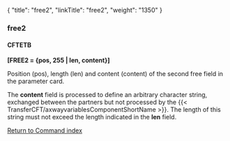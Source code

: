 {
    "title": "free2",
    "linkTitle": "free2",
    "weight": "1350"
}<span id="free2"></span>

### free2

#### CFTETB

****\[FREE2 = {pos, 255 | len,
content}\]****

Position (pos), length (len) and content (content) of the second free
field in the parameter card.

The <span style="font-weight: bold;">****content****</span> field is processed
to define an arbitrary character string, exchanged between the partners
but not processed by the {{< TransferCFT/axwayvariablesComponentShortName  >}}. The length of this string
must not exceed the length indicated in the <span style="font-weight: bold;">****len****</span>
field.

[Return to Command index](../../)

